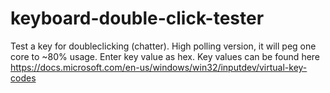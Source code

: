 # keyboard-double-click-tester
Test a key for doubleclicking (chatter). High polling version, it will peg one core to ~80% usage. Enter key value as hex. Key values can be found here https://docs.microsoft.com/en-us/windows/win32/inputdev/virtual-key-codes

